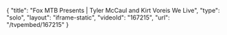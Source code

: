 {
    "title": "Fox MTB Presents | Tyler McCaul and Kirt Voreis We Live",
    "type": "solo",
    "layout": "iframe-static",
    "videoId": "167215",
    "url": "\/tvpembed\/167215"
}